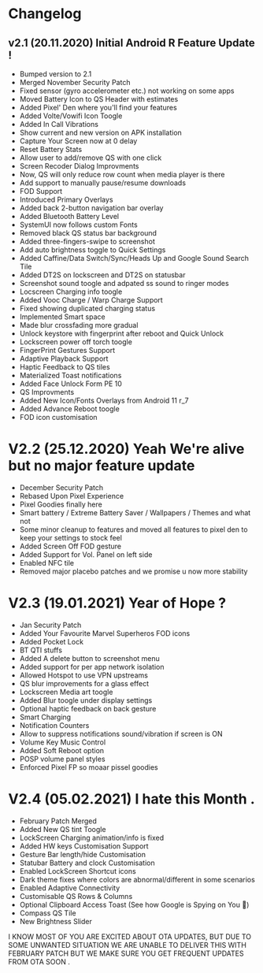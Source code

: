 # Changelog


## v2.1 (20.11.2020) Initial Android R Feature Update !
  
 - Bumped version to 2.1
 - Merged November Security Patch 
 - Fixed sensor (gyro accelerometer etc.) not working on some apps
 - Moved Battery Icon to QS Header with estimates
 - Added Pixel' Den where you'll find your features
 - Added Volte/Vowifi Icon Toogle 
 - Added In Call Vibrations
 - Show current and new version on APK installation  
 - Capture Your Screen now at 0 delay 
 - Reset Battery Stats
 - Allow user to add/remove QS with one click 
 - Screen Recoder Dialog Improvments 
 - Now, QS will only reduce row count when media player is there
 - Add support to manually pause/resume downloads
 - FOD Support
 - Introduced Primary Overlays 
 - Added back 2-button navigation bar overlay 
 - Added Bluetooth Battery Level 
 - SystemUI now follows custom Fonts
 - Removed black QS status bar background
 - Added three-fingers-swipe to screenshot
 - Add auto brightness toggle to Quick Settings
 - Added Caffine/Data Switch/Sync/Heads Up and Google Sound Search Tile
 - Added DT2S on lockscreen and DT2S on statusbar
 - Screenshot sound toogle and adpated ss sound to ringer modes
 - Locscreen Charging info toogle 
 - Added Vooc Charge / Warp Charge Support
 - Fixed showing duplicated charging status 
 - Implemented Smart space 
 - Made blur crossfading more gradual
 - Unlock keystore with fingerprint after reboot and Quick Unlock 
 - Lockscreen power off torch toogle
 - FingerPrint Gestures Support
 - Adaptive Playback Support
 - Haptic Feedback to QS tiles
 - Materialized Toast notifications
 - Added Face Unlock Form PE 10
 - QS Improvments
 - Added New Icon/Fonts Overlays from Android 11 r_7
 - Added Advance Reboot toogle
 - FOD icon customisation

# V2.2 (25.12.2020) Yeah We're alive but no major feature update 

 - December Security Patch
 - Rebased Upon Pixel Experience
 - Pixel Goodies finally here
 - Smart battery / Extreme Battery Saver / Wallpapers / Themes and what not
 - Some minor cleanup to features and moved all features to pixel den to keep your settings to stock feel
 - Added Screen Off FOD gesture
 - Added Support for Vol. Panel on left side
 - Enabled NFC tile
 - Removed major placebo patches and we promise u now more stability 
 
 # V2.3 (19.01.2021) Year of Hope ? 
 
 - Jan Security Patch 
 - Added Your Favourite Marvel Superheros FOD icons
 - Added Pocket Lock 
 - BT QTI stuffs 
 - Added A delete button to screenshot menu
 - Added support for per app network isolation
 - Allowed Hotspot to use VPN upstreams
 - QS blur improvements for a glass effect 
 - Lockscreen Media art toogle
 - Added Blur toogle under display settings
 - Optional haptic feedback on back gesture
 - Smart Charging 
 - Notification Counters
 - Allow to suppress notifications sound/vibration if screen is ON
 - Volume Key Music Control
 - Added Soft Reboot option
 - POSP volume panel styles
 - Enforced Pixel FP so moaar pissel goodies

 # V2.4 (05.02.2021) I hate this Month . 

 - February Patch Merged
 - Added New QS tint Toogle
 - LockScreen Charging animation/info is fixed 
 - Added HW keys Customisation Support 
 - Gesture Bar length/hide Customisation 
 - Statubar Battery and clock Customisation 
 - Enabled LockScreen Shortcut icons
 - Dark theme fixes where colors are abnormal/different in some scenarios
 - Enabled Adaptive Connectivity 
 - Customisable QS Rows & Columns
 - Optional Clipboard Access Toast (See how Google is Spying on You 👀)
 - Compass QS Tile
 - New Brightness Slider
 
I KNOW MOST OF YOU ARE EXCITED ABOUT OTA UPDATES, BUT DUE TO SOME UNWANTED SITUATION WE ARE UNABLE TO DELIVER THIS WITH FEBRUARY PATCH BUT WE MAKE SURE YOU GET FREQUENT UPDATES FROM OTA SOON .
